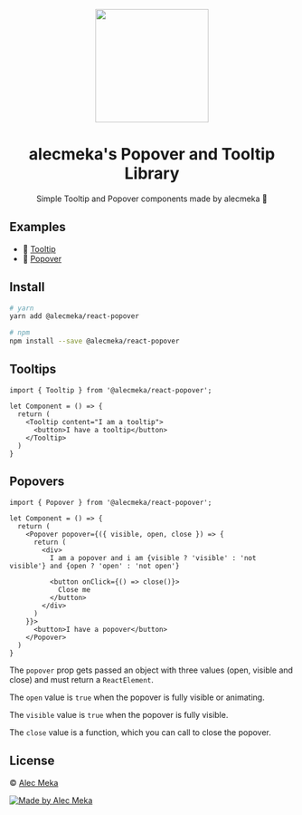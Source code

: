 <p align="center">
  <img src="https://i.imgur.com/F6V9i2q.png" width="200px">
</p>

<h1 align="center">
  <strong>alecmeka's</strong> Popover and Tooltip Library
</h1>

<p align="center">
  Simple Tooltip and Popover components made by alecmeka 💖
</p>

## Examples

- 🚗 [Tooltip](https://codesandbox.io/s/)
- 🚚 [Popover](https://codesandbox.io/s/)

## Install

```bash
# yarn
yarn add @alecmeka/react-popover

# npm
npm install --save @alecmeka/react-popover 
```

## Tooltips

```tsx
import { Tooltip } from '@alecmeka/react-popover';

let Component = () => {
  return (
    <Tooltip content="I am a tooltip">
      <button>I have a tooltip</button>
    </Tooltip>
  )
}
```

## Popovers

```tsx
import { Popover } from '@alecmeka/react-popover';

let Component = () => {
  return (
    <Popover popover={({ visible, open, close }) => {
      return (
        <div>
          I am a popover and i am {visible ? 'visible' : 'not visible'} and {open ? 'open' : 'not open'}

          <button onClick={() => close()}>
            Close me
          </button>
        </div>
      )
    }}>
      <button>I have a popover</button>
    </Popover>
  )
}
```

The `popover` prop gets passed an object with three values (open, visible and close) and must return a `ReactElement`.

The `open` value is `true` when the popover is fully visible or animating.

The `visible` value is `true` when the popover is fully visible.

The `close` value is a function, which you can call to close the popover.

## License

© [Alec Meka](https://github.com/alecmeka)

[![Made by Alec Meka](https://potato.alecmeka.co/oss/badge.svg)](https://alecmeka.co)
